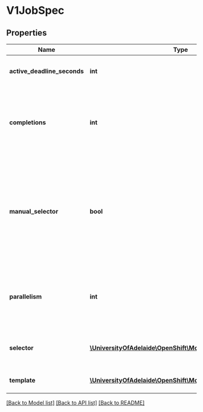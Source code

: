 # V1JobSpec

## Properties
Name | Type | Description | Notes
------------ | ------------- | ------------- | -------------
**active_deadline_seconds** | **int** | Optional duration in seconds relative to the startTime that the job may be active before the system tries to terminate it; value must be positive integer | [optional] 
**completions** | **int** | Completions specifies the desired number of successfully finished pods the job should be run with.  Setting to nil means that the success of any pod signals the success of all pods, and allows parallelism to have any positive value.  Setting to 1 means that parallelism is limited to 1 and the success of that pod signals the success of the job. More info: http://kubernetes.io/docs/user-guide/jobs | [optional] 
**manual_selector** | **bool** | ManualSelector controls generation of pod labels and pod selectors. Leave &#x60;manualSelector&#x60; unset unless you are certain what you are doing. When false or unset, the system pick labels unique to this job and appends those labels to the pod template.  When true, the user is responsible for picking unique labels and specifying the selector.  Failure to pick a unique label may cause this and other jobs to not function correctly.  However, You may see &#x60;manualSelector&#x3D;true&#x60; in jobs that were created with the old &#x60;extensions/v1beta1&#x60; API. More info: http://releases.k8s.io/HEAD/docs/design/selector-generation.md | [optional] 
**parallelism** | **int** | Parallelism specifies the maximum desired number of pods the job should run at any given time. The actual number of pods running in steady state will be less than this number when ((.spec.completions - .status.successful) &lt; .spec.parallelism), i.e. when the work left to do is less than max parallelism. More info: http://kubernetes.io/docs/user-guide/jobs | [optional] 
**selector** | [**\UniversityOfAdelaide\OpenShift\Model\V1LabelSelector**](V1LabelSelector.md) | Selector is a label query over pods that should match the pod count. Normally, the system sets this field for you. More info: http://kubernetes.io/docs/user-guide/labels#label-selectors | [optional] 
**template** | [**\UniversityOfAdelaide\OpenShift\Model\V1PodTemplateSpec**](V1PodTemplateSpec.md) | Template is the object that describes the pod that will be created when executing a job. More info: http://kubernetes.io/docs/user-guide/jobs | 

[[Back to Model list]](../README.md#documentation-for-models) [[Back to API list]](../README.md#documentation-for-api-endpoints) [[Back to README]](../README.md)


